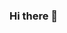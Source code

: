 ### Hi there 👋

<!--
**S-Vandana/S-Vandana** is a ✨ _special_ ✨ repository because its `README.md` (this file) appears on your GitHub profile.

Here are some ideas to get you started:
--This is S.Vandana currently pursuing final year B.E in Electronics and Communication Engineering at RNS Institute of Technology,Bangalore
-I'm interested in project maintaineance and development
-I'm interested in writing SQL queries,App Development,IOT and Embedded Systems,Programming.
-My Technical skills include C,C++.
- 🌱 I’m currently learning C#,Python programming languages and MySQL
- 🤔 I’m looking for help with internships in IOT and Embedded Systems domain and App Development.
- 📫 How to reach me:mail:vandanavarshita@gmail.com ,linkedin profile:https://www.linkedin.com/in/vandana-s-3479a2206

